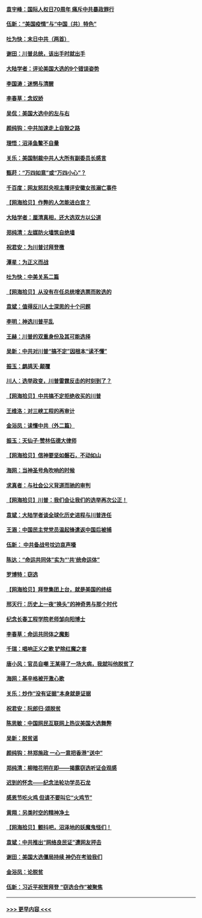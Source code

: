 #### [袁宇峰：国际人权日70周年 痛斥中共暴政罪行](../pages/nsc993/n12611965.md?t=12112151) 
#### [伍新：“美国疫情”与“中国（共）特色”](../pages/nsc993/n12611463.md?t=12112151) 
#### [吐为快：末日中共（两首）](../pages/nsc993/n12611461.md?t=12112151) 
#### [谢田：川普总统，该出手时就出手](../pages/nsc993/n12610905.md?t=12112151) 
#### [大陆学者：评论美国大选的9个错误姿势](../pages/nsc993/n12609586.md?t=12112151) 
#### [李国涛：迷惘与清醒](../pages/nsc993/n12607532.md?t=12112151) 
#### [李春草：念奴娇](../pages/nsc993/n12607083.md?t=12112151) 
#### [吴侃：美国大选中的左与右](../pages/nsc993/n12607054.md?t=12112151) 
#### [颜纯钩：中共加速走上自毁之路](../pages/nsc993/n12606473.md?t=12112151) 
#### [理悟：沼泽鱼鳖不自量](../pages/nsc993/n12606454.md?t=12112151) 
#### [关乐：美国制裁中共人大所有副委员长感言](../pages/nsc993/n12606442.md?t=12112151) 
#### [甄莳：“万四如意”或“万四小心”？](../pages/nsc993/n12606091.md?t=12112151) 
#### [千百度：网友怒怼央视主播评安徽女孩溺亡事件](../pages/nsc993/n12605370.md?t=12112151) 
#### [【网海拾贝】作弊的人怎能进白宫？](../pages/nsc993/n12603546.md?t=12112151) 
#### [大陆学者：厘清真相，还大选双方以公道](../pages/nsc993/n12603475.md?t=12112151) 
#### [郑纯清：左媒防火墙筑自绝墙](../pages/nsc993/n12602226.md?t=12112151) 
#### [祝君安：为川普讨拜登檄](../pages/nsc993/n12602199.md?t=12112151) 
#### [潭星：为正义而战](../pages/nsc993/n12600926.md?t=12112151) 
#### [吐为快：中美关系二篇](../pages/nsc993/n12600908.md?t=12112151) 
#### [【网海拾贝】从没有在任总统增选票而败选的](../pages/nsc993/n12600435.md?t=12112151) 
#### [袁斌：值得反川人士深思的十个问题](../pages/nsc993/n12600332.md?t=12112151) 
#### [李明：神选川普平乱](../pages/nsc993/n12599751.md?t=12112151) 
#### [王赫：川普的双重身份及其可能选择](../pages/nsc993/n12599723.md?t=12112151) 
#### [吴新：中共对川普“搞不定”因根本“读不懂”](../pages/nsc993/n12599502.md?t=12112151) 
#### [振玉：鹧鸪天‧颠覆](../pages/nsc993/n12599494.md?t=12112151) 
#### [川人：选举政变，川普雷霆反击的时刻到了？](../pages/nsc993/n12599291.md?t=12112151) 
#### [【网海拾贝】中共搞不定拒绝收买的川普](../pages/nsc993/n12598955.md?t=12112151) 
#### [王维洛：对三峡工程的再审计](../pages/nsc993/n12598436.md?t=12112151) 
#### [金浴凤：读懂中共（外二篇）](../pages/nsc993/n12597943.md?t=12112151) 
#### [振玉：天仙子‧赞林伍德大律师](../pages/nsc993/n12597929.md?t=12112151) 
#### [【网海拾贝】信神要坚如磐石，不动如山](../pages/nsc993/n12597901.md?t=12112151) 
#### [海网：当神圣号角吹响的时候](../pages/nsc993/n12595891.md?t=12112151) 
#### [求真者：与社会公义背道而驰的审判](../pages/nsc993/n12595868.md?t=12112151) 
#### [【网海拾贝】川普：我们会让我们的选举再次公正！](../pages/nsc993/n12594930.md?t=12112151) 
#### [袁斌：大陆学者谈全球化历史进程与川普连任](../pages/nsc993/n12594690.md?t=12112151) 
#### [王涵：中国民主党党员温起锋遣返中国后被捕](../pages/nsc993/n12594540.md?t=12112151) 
#### [伍新： 中共备战号坟边哀声嚎](../pages/nsc993/n12593086.md?t=12112151) 
#### [陈达：“命运共同体”实为“‘共’统命运体”](../pages/nsc993/n12590865.md?t=12112151) 
#### [罗博特：窃选](../pages/nsc993/n12590619.md?t=12112151) 
#### [【网海拾贝】拜登集团上台，就是美国的终结](../pages/nsc993/n12589725.md?t=12112151) 
#### [邢天行：历史上一夜“换头”的神奇男与那个时代](../pages/nsc993/n12589424.md?t=12112151) 
#### [纪念长春工程学院老师邹向阳博士](../pages/nsc993/n12585390.md?t=12112151) 
#### [李春草：命运共同体之魔影](../pages/nsc993/n12585026.md?t=12112151) 
#### [千瑞：唱响正义之歌 铲除红魔之害](../pages/nsc993/n12585002.md?t=12112151) 
#### [唐小风：官员自嘲 王某得了一场大病，我就叫他脱贫了](../pages/nsc993/n12584981.md?t=12112151) 
#### [海网：基辛格被开激心歌](../pages/nsc993/n12584946.md?t=12112151) 
#### [关乐：炒作“没有证据”本身就是证据](../pages/nsc993/n12583146.md?t=12112151) 
#### [祝君安：阮郎归‧颂脱贫](../pages/nsc993/n12583119.md?t=12112151) 
#### [陈思敏：中国网民互联网上热议美国大选舞弊](../pages/nsc993/n12582845.md?t=12112151) 
#### [吴新：脱贫谣](../pages/nsc993/n12580839.md?t=12112151) 
#### [颜纯钩：林郑施政 一心一意把香港“送中”](../pages/nsc993/n12580805.md?t=12112151) 
#### [郑纯清：柳暗花明在即——揭露窃选听证会观感](../pages/nsc993/n12580795.md?t=12112151) 
#### [迟到的怀念——纪念法轮功学员石龙](../pages/nsc993/n12580245.md?t=12112151) 
#### [感恩节吃火鸡  但请不要叫它“火鸡节”](../pages/nsc993/n12580252.md?t=12112151) 
#### [黄翔：另类时空的精神净土](../pages/nsc993/n12578638.md?t=12112151) 
#### [【网海拾贝】颤抖吧，沼泽地的妖魔鬼怪们！](../pages/nsc993/n12578552.md?t=12112151) 
#### [袁斌：中共推出“网络良民证”遭网友抨击](../pages/nsc993/n12578511.md?t=12112151) 
#### [谢田：美国大选僵局持续 神仍在考验我们](../pages/nsc993/n12577432.md?t=12112151) 
#### [金浴凤：论脱贫](../pages/nsc993/n12576386.md?t=12112151) 
#### [伍新：习近平祝贺拜登 “窃选合作”被聚焦](../pages/nsc993/n12576358.md?t=12112151) 

----
#### [ >>> 更早内容 <<< ](../indexes/nsc993-earlier.md)
